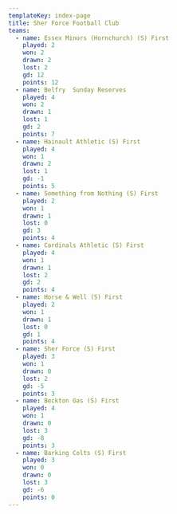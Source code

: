 ```yaml
---
templateKey: index-page
title: Sher Force Football Club
teams:
  - name: Essex Minors (Hornchurch) (S) First
    played: 2
    won: 2
    drawn: 2
    lost: 2
    gd: 12
    points: 12
  - name: Belfry  Sunday Reserves
    played: 4
    won: 2
    drawn: 1
    lost: 1
    gd: 2
    points: 7
  - name: Hainault Athletic (S) First
    played: 4
    won: 1
    drawn: 2
    lost: 1
    gd: -1
    points: 5
  - name: Something from Nothing (S) First
    played: 2
    won: 1
    drawn: 1
    lost: 0
    gd: 3
    points: 4
  - name: Cardinals Athletic (S) First
    played: 4
    won: 1
    drawn: 1
    lost: 2
    gd: 2
    points: 4
  - name: Horse & Well (S) First
    played: 2
    won: 1
    drawn: 1
    lost: 0
    gd: 1
    points: 4
  - name: Sher Force (S) First
    played: 3
    won: 1
    drawn: 0
    lost: 2
    gd: -5
    points: 3
  - name: Beckton Gas (S) First
    played: 4
    won: 1
    drawn: 0
    lost: 3
    gd: -8
    points: 3
  - name: Barking Colts (S) First
    played: 3
    won: 0
    drawn: 0
    lost: 3
    gd: -6
    points: 0
---
```

